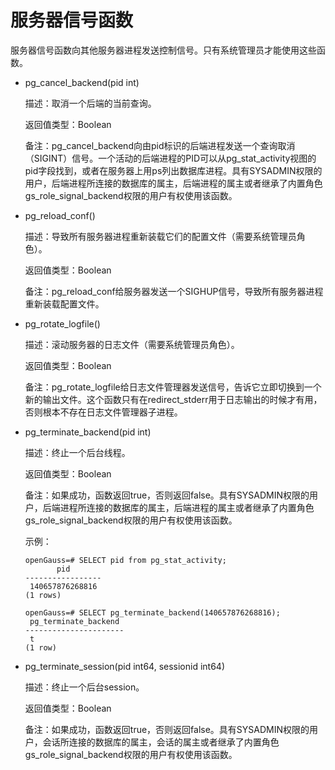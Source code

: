 # 服务器信号函数<a name="ZH-CN_TOPIC_0289900291"></a>

服务器信号函数向其他服务器进程发送控制信号。只有系统管理员才能使用这些函数。

-   pg\_cancel\_backend\(pid int\)

    描述：取消一个后端的当前查询。

    返回值类型：Boolean

    备注：pg\_cancel\_backend向由pid标识的后端进程发送一个查询取消（SIGINT）信号。一个活动的后端进程的PID可以从pg\_stat\_activity视图的pid字段找到，或者在服务器上用ps列出数据库进程。具有SYSADMIN权限的用户，后端进程所连接的数据库的属主，后端进程的属主或者继承了内置角色gs\_role\_signal\_backend权限的用户有权使用该函数。

-   pg\_reload\_conf\(\)

    描述：导致所有服务器进程重新装载它们的配置文件（需要系统管理员角色）。

    返回值类型：Boolean

    备注：pg\_reload\_conf给服务器发送一个SIGHUP信号，导致所有服务器进程重新装载配置文件。

-   pg\_rotate\_logfile\(\)

    描述：滚动服务器的日志文件（需要系统管理员角色）。

    返回值类型：Boolean

    备注：pg\_rotate\_logfile给日志文件管理器发送信号，告诉它立即切换到一个新的输出文件。这个函数只有在redirect\_stderr用于日志输出的时候才有用，否则根本不存在日志文件管理器子进程。

-   pg\_terminate\_backend\(pid int\)

    描述：终止一个后台线程。

    返回值类型：Boolean

    备注：如果成功，函数返回true，否则返回false。具有SYSADMIN权限的用户，后端进程所连接的数据库的属主，后端进程的属主或者继承了内置角色gs\_role\_signal\_backend权限的用户有权使用该函数。

    示例：

    ```
    openGauss=# SELECT pid from pg_stat_activity;
           pid       
    -----------------
     140657876268816
    (1 rows)
    
    openGauss=# SELECT pg_terminate_backend(140657876268816);
     pg_terminate_backend 
    ----------------------
     t
    (1 row)
    ```

-   pg\_terminate\_session\(pid int64, sessionid int64\)

    描述：终止一个后台session。

    返回值类型：Boolean

    备注：如果成功，函数返回true，否则返回false。具有SYSADMIN权限的用户，会话所连接的数据库的属主，会话的属主或者继承了内置角色gs\_role\_signal\_backend权限的用户有权使用该函数。


